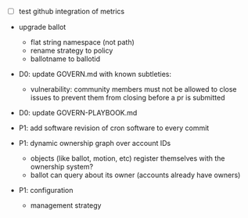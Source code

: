 - [ ] test github integration of metrics

- upgrade ballot
  - flat string namespace (not path)
  - rename strategy to policy
  - ballotname to ballotid





- D0: update GOVERN.md with known subtleties:
  - vulnerability: community members must not be allowed to close issues to prevent them from closing before a pr is submitted
- D0: update GOVERN-PLAYBOOK.md





- P1: add software revision of cron software to every commit

- P1: dynamic ownership graph over account IDs
  - objects (like ballot, motion, etc) register themselves with the ownership system?
  - ballot can query about its owner (accounts already have owners)

- P1: configuration
  - management strategy
